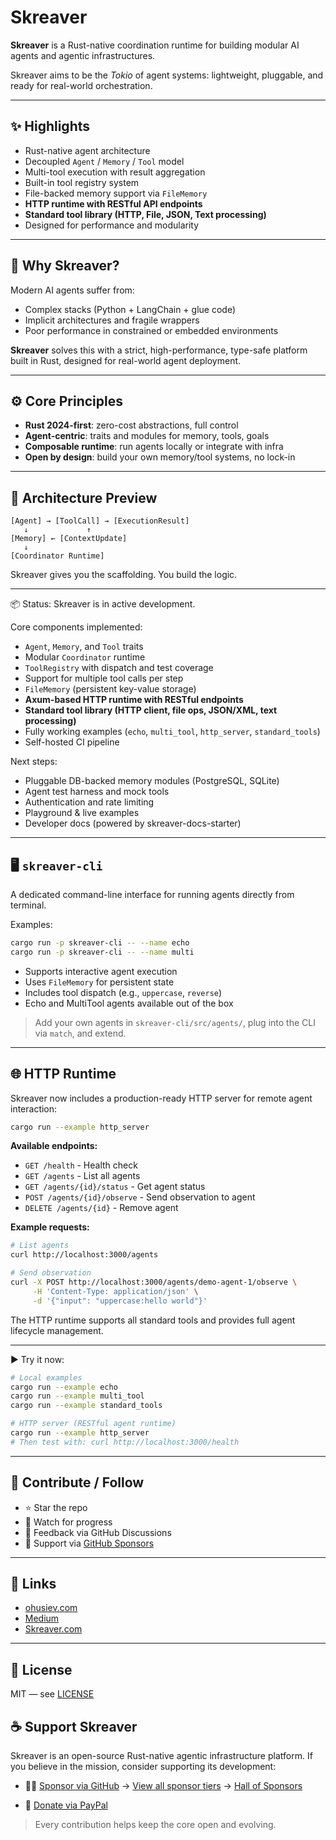 # Skreaver

**Skreaver** is a Rust-native coordination runtime for building modular AI agents and agentic infrastructures.

Skreaver aims to be the *Tokio* of agent systems: lightweight, pluggable, and ready for real-world orchestration.

---

## ✨ Highlights

- Rust-native agent architecture
- Decoupled `Agent` / `Memory` / `Tool` model
- Multi-tool execution with result aggregation
- Built-in tool registry system
- File-backed memory support via `FileMemory`
- **HTTP runtime with RESTful API endpoints**
- **Standard tool library (HTTP, File, JSON, Text processing)**
- Designed for performance and modularity

---

## 🧠 Why Skreaver?

Modern AI agents suffer from:

- Complex stacks (Python + LangChain + glue code)
- Implicit architectures and fragile wrappers
- Poor performance in constrained or embedded environments

**Skreaver** solves this with a strict, high-performance, type-safe platform built in Rust, designed for real-world agent deployment.

---

## ⚙️ Core Principles

- **Rust 2024-first**: zero-cost abstractions, full control  
- **Agent-centric**: traits and modules for memory, tools, goals  
- **Composable runtime**: run agents locally or integrate with infra  
- **Open by design**: build your own memory/tool systems, no lock-in  

---

## 📐 Architecture Preview

```text
[Agent] → [ToolCall] → [ExecutionResult]
   ↓             ↑
[Memory] ← [ContextUpdate]
   ↓
[Coordinator Runtime]
````

Skreaver gives you the scaffolding. You build the logic.

---

📦 Status: Skreaver is in active development.

Core components implemented:

* `Agent`, `Memory`, and `Tool` traits
* Modular `Coordinator` runtime
* `ToolRegistry` with dispatch and test coverage
* Support for multiple tool calls per step
* `FileMemory` (persistent key-value storage)
* **Axum-based HTTP runtime with RESTful endpoints**
* **Standard tool library (HTTP client, file ops, JSON/XML, text processing)**
* Fully working examples (`echo`, `multi_tool`, `http_server`, `standard_tools`)
* Self-hosted CI pipeline

Next steps:

* Pluggable DB-backed memory modules (PostgreSQL, SQLite)
* Agent test harness and mock tools
* Authentication and rate limiting
* Playground & live examples
* Developer docs (powered by skreaver-docs-starter)

---

## 🖥️ `skreaver-cli`

A dedicated command-line interface for running agents directly from terminal.

Examples:

```bash
cargo run -p skreaver-cli -- --name echo
cargo run -p skreaver-cli -- --name multi
```

* Supports interactive agent execution
* Uses `FileMemory` for persistent state
* Includes tool dispatch (e.g., `uppercase`, `reverse`)
* Echo and MultiTool agents available out of the box

> Add your own agents in `skreaver-cli/src/agents/`, plug into the CLI via `match`, and extend.

---

## 🌐 HTTP Runtime

Skreaver now includes a production-ready HTTP server for remote agent interaction:

```bash
cargo run --example http_server
```

**Available endpoints:**
- `GET /health` - Health check
- `GET /agents` - List all agents  
- `GET /agents/{id}/status` - Get agent status
- `POST /agents/{id}/observe` - Send observation to agent
- `DELETE /agents/{id}` - Remove agent

**Example requests:**
```bash
# List agents
curl http://localhost:3000/agents

# Send observation
curl -X POST http://localhost:3000/agents/demo-agent-1/observe \
     -H 'Content-Type: application/json' \
     -d '{"input": "uppercase:hello world"}'
```

The HTTP runtime supports all standard tools and provides full agent lifecycle management.

---

▶️ Try it now:

```bash
# Local examples
cargo run --example echo
cargo run --example multi_tool
cargo run --example standard_tools

# HTTP server (RESTful agent runtime)
cargo run --example http_server
# Then test with: curl http://localhost:3000/health
```

---

## 🤝 Contribute / Follow

* ⭐ Star the repo
* 👀 Watch for progress
* 💬 Feedback via GitHub Discussions
* 💸 Support via [GitHub Sponsors](https://github.com/sponsors/shurankain)

---

## 🔗 Links

* [ohusiev.com](https://ohusiev.com)
* [Medium](https://medium.com/@ohusiev_6834)
* [Skreaver.com](https://skreaver.com)

---

## 📄 License

MIT — see [LICENSE](./LICENSE)

## ☕ Support Skreaver

Skreaver is an open-source Rust-native agentic infrastructure platform.
If you believe in the mission, consider supporting its development:

* 💛💙 [Sponsor via GitHub](https://github.com/sponsors/shurankain)
  → [View all sponsor tiers](./sponsorship/SPONSORS.md)
  → [Hall of Sponsors](./sponsorship/hall-of-sponsors.md)

* 💸 [Donate via PayPal](https://www.paypal.com/paypalme/olhusiev)

> Every contribution helps keep the core open and evolving.
